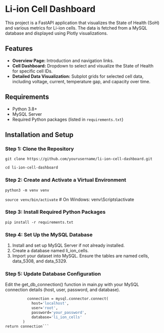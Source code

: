 # Li-ion Cell Dashboard

This project is a FastAPI application that visualizes the State of Health (SoH) and various metrics for Li-ion cells. The data is fetched from a MySQL database and displayed using Plotly visualizations.

## Features
- **Overview Page:** Introduction and navigation links.
- **Cell Dashboard:** Dropdown to select and visualize the State of Health for specific cell IDs.
- **Detailed Data Visualization:** Subplot grids for selected cell data, including voltage, current, temperature gap, and capacity over time.

## Requirements

- Python 3.8+
- MySQL Server
- Required Python packages (listed in `requirements.txt`)

## Installation and Setup

### Step 1: Clone the Repository

```git clone https://github.com/yourusername/li-ion-cell-dashboard.git```

```cd li-ion-cell-dashboard```

### Step 2: Create and Activate a Virtual Environment

```python3 -m venv venv```

```source venv/bin/activate```  # On Windows: venv\Scripts\activate

### Step 3: Install Required Python Packages

```pip install -r requirements.txt```

### Step 4: Set Up the MySQL Database

  1. Install and set up MySQL Server if not already installed.
  2. Create a database named li_ion_cells.
  3. Import your dataset into MySQL. Ensure the tables are named cells, data_5308, and data_5329.

### Step 5: Update Database Configuration
  Edit the get_db_connection() function in main.py with your MySQL connection details (host, user, password, and database).
  

  ```def get_db_connection():
            connection = mysql.connector.connect(
              host='localhost',
              user='root',
              password='your_password',
              database='li_ion_cells'
          )
  return connection```

